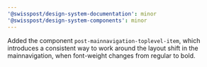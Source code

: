 ```yaml
---
'@swisspost/design-system-documentation': minor
'@swisspost/design-system-components': minor
---
```


Added the component `post-mainnavigation-toplevel-item`, which introduces a consistent way to work around the layout shift in the mainnavigation, when font-weight changes from regular to bold.
